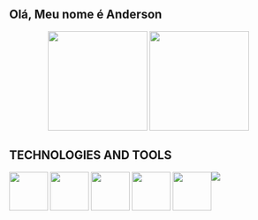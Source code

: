 ## Olá, Meu nome é Anderson

<div align="center">
  <img height="180em" src="https://github-readme-stats.vercel.app/api?username=not2nder&theme=github_dark&hide_border=true"/>
  <img height="180em" src="https://github-readme-stats.vercel.app/api/top-langs/?username=not2nder&layout=compact&theme=github_dark&hide_border=true"/>
</div>

## TECHNOLOGIES AND TOOLS
<div style="display:flex; flex-direction:row" >
  <div style="size:50%">
    <img height="70em" src="https://cdn.jsdelivr.net/gh/devicons/devicon/icons/github/github-original.svg" />
    <img height="70em" src="https://cdn.jsdelivr.net/gh/devicons/devicon/icons/python/python-original.svg" />
    <img height="70em" src="https://cdn.jsdelivr.net/gh/devicons/devicon/icons/sqlite/sqlite-original.svg" />
    <img height="70em" src="https://cdn.jsdelivr.net/gh/devicons/devicon/icons/vscode/vscode-original.svg" />
    <img height="70em" src="https://cdn.jsdelivr.net/gh/devicons/devicon/icons/linux/linux-original.svg" />
  </div>
  <img src="https://github-production-user-asset-6210df.s3.amazonaws.com/130621173/277774370-4990f550-373e-4265-aa36-8fcc5bcd02ed.gif">
</div>
